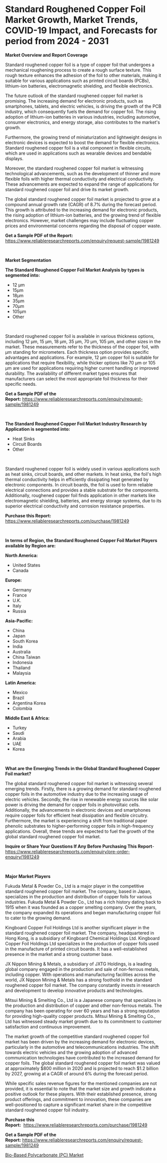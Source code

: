 <p><h1>Standard Roughened Copper Foil Market Growth, Market Trends, COVID-19 Impact, and Forecasts for period from 2024 - 2031</h1></p><p><strong>Market Overview and Report Coverage</strong></p>
<p><p>Standard roughened copper foil is a type of copper foil that undergoes a mechanical roughening process to create a rough surface texture. This rough texture enhances the adhesion of the foil to other materials, making it suitable for various applications such as printed circuit boards (PCBs), lithium-ion batteries, electromagnetic shielding, and flexible electronics.</p><p>The future outlook of the standard roughened copper foil market is promising. The increasing demand for electronic products, such as smartphones, tablets, and electric vehicles, is driving the growth of the PCB industry, which consequently fuels the demand for copper foil. The rising adoption of lithium-ion batteries in various industries, including automotive, consumer electronics, and energy storage, also contributes to the market's growth.</p><p>Furthermore, the growing trend of miniaturization and lightweight designs in electronic devices is expected to boost the demand for flexible electronics. Standard roughened copper foil is a vital component in flexible circuits, which are used in applications such as wearable devices and bendable displays.</p><p>Moreover, the standard roughened copper foil market is witnessing technological advancements, such as the development of thinner and more flexible foils with higher thermal conductivity and electrical conductivity. These advancements are expected to expand the range of applications for standard roughened copper foil and drive its market growth.</p><p>The global standard roughened copper foil market is projected to grow at a compound annual growth rate (CAGR) of 8.7% during the forecast period. This growth is attributed to the increasing demand for electronic products, the rising adoption of lithium-ion batteries, and the growing trend of flexible electronics. However, market challenges may include fluctuating copper prices and environmental concerns regarding the disposal of copper waste.</p></p>
<p><strong>Get a Sample PDF of the Report:</strong> <a href="https://www.reliableresearchreports.com/enquiry/request-sample/1981249">https://www.reliableresearchreports.com/enquiry/request-sample/1981249</a></p>
<p>&nbsp;</p>
<p><strong>Market Segmentation</strong></p>
<p><strong>The Standard Roughened Copper Foil Market Analysis by types is segmented into:</strong></p>
<p><ul><li>12 μm</li><li>15μm</li><li>18μm</li><li>35μm</li><li>70μm</li><li>105μm</li><li>Other</li></ul></p>
<p>&nbsp;</p>
<p><p>Standard roughened copper foil is available in various thickness options, including 12 μm, 15 μm, 18 μm, 35 μm, 70 μm, 105 μm, and other sizes in the market. These measurements refer to the thickness of the copper foil, with μm standing for micrometers. Each thickness option provides specific advantages and applications. For example, 12 μm copper foil is suitable for applications that require flexibility, while thicker options like 70 μm or 105 μm are used for applications requiring higher current handling or improved durability. The availability of different market types ensures that manufacturers can select the most appropriate foil thickness for their specific needs.</p></p>
<p><strong>Get a Sample PDF of the Report:</strong>&nbsp;<a href="https://www.reliableresearchreports.com/enquiry/request-sample/1981249">https://www.reliableresearchreports.com/enquiry/request-sample/1981249</a></p>
<p>&nbsp;</p>
<p><strong>The Standard Roughened Copper Foil Market Industry Research by Application is segmented into:</strong></p>
<p><ul><li>Heat Sinks</li><li>Circuit Boards</li><li>Other</li></ul></p>
<p>&nbsp;</p>
<p><p>Standard roughened copper foil is widely used in various applications such as heat sinks, circuit boards, and other markets. In heat sinks, the foil's high thermal conductivity helps in efficiently dissipating heat generated by electronic components. In circuit boards, the foil is used to form reliable electrical connections and provides a stable substrate for the components. Additionally, roughened copper foil finds application in other markets like electromagnetic shielding, batteries, and energy storage systems, due to its superior electrical conductivity and corrosion resistance properties.</p></p>
<p><strong>Purchase this Report:</strong>&nbsp; <a href="https://www.reliableresearchreports.com/purchase/1981249">https://www.reliableresearchreports.com/purchase/1981249</a></p>
<p>&nbsp;</p>
<p><strong>In terms of Region, the Standard Roughened Copper Foil Market Players available by Region are:</strong></p>
<p>
    <p> <strong> North America: </strong>
        <ul>
            <li>United States</li>
            <li>Canada</li>
        </ul>
        </p> 
    <p> <strong> Europe: </strong>
        <ul>
            <li>Germany</li>
            <li>France</li>
            <li>U.K.</li>
            <li>Italy</li>
            <li>Russia</li>
        </ul>
        </p> 
    <p> <strong> Asia-Pacific: </strong>
        <ul>
            <li>China</li>
            <li>Japan</li>
            <li>South Korea</li>
            <li>India</li>
            <li>Australia</li>
            <li>China Taiwan</li>
            <li>Indonesia</li>
            <li>Thailand</li>
            <li>Malaysia</li>
        </ul>
        </p> 
    <p> <strong> Latin America: </strong>
        <ul>
            <li>Mexico</li>
            <li>Brazil</li>
            <li>Argentina Korea</li>
            <li>Colombia</li>
        </ul>
        </p> 
    <p> <strong> Middle East & Africa: </strong>
        <ul>
            <li>Turkey</li>
            <li>Saudi</li>
            <li>Arabia</li>
            <li>UAE</li>
            <li>Korea</li>
        </ul>
    </p>
    </p>
<p>&nbsp;</p>
<p><strong>What are the Emerging Trends in the Global Standard Roughened Copper Foil market?</strong></p>
<p><p>The global standard roughened copper foil market is witnessing several emerging trends. Firstly, there is a growing demand for standard roughened copper foils in the automotive industry due to the increasing usage of electric vehicles. Secondly, the rise in renewable energy sources like solar power is driving the demand for copper foils in photovoltaic cells. Additionally, the advancements in electronic devices and smartphones require copper foils for efficient heat dissipation and flexible circuitry. Furthermore, the market is experiencing a shift from traditional paper phenolic substrates to higher-performing copper foils in high-frequency applications. Overall, these trends are expected to fuel the growth of the global standard roughened copper foil market.</p></p>
<p><strong>Inquire or Share Your Questions If Any Before Purchasing This Report</strong>- <a href="https://www.reliableresearchreports.com/enquiry/pre-order-enquiry/1981249">https://www.reliableresearchreports.com/enquiry/pre-order-enquiry/1981249</a></p>
<p>&nbsp;</p>
<p><strong>Major Market Players</strong></p>
<p><p>Fukuda Metal & Powder Co., Ltd is a major player in the competitive standard roughened copper foil market. The company, based in Japan, specializes in the production and distribution of copper foils for various industries. Fukuda Metal & Powder Co., Ltd has a rich history dating back to 1915 when it was founded as a copper smelting company. Over the years, the company expanded its operations and began manufacturing copper foil to cater to the growing demand.</p><p>Kingboard Copper Foil Holdings Ltd is another significant player in the standard roughened copper foil market. The company, headquartered in Hong Kong, is a subsidiary of Kingboard Chemical Holdings Ltd. Kingboard Copper Foil Holdings Ltd specializes in the production of copper foils used in the manufacture of printed circuit boards. It has a well-established presence in the market and a strong customer base.</p><p>JX Nippon Mining & Metals, a subsidiary of JXTG Holdings, is a leading global company engaged in the production and sale of non-ferrous metals, including copper. With operations and manufacturing facilities across the world, JX Nippon Mining & Metals has a strong foothold in the standard roughened copper foil market. The company constantly invests in research and development to develop innovative products and technologies.</p><p>Mitsui Mining & Smelting Co., Ltd is a Japanese company that specializes in the production and distribution of copper and other non-ferrous metals. The company has been operating for over 60 years and has a strong reputation for providing high-quality copper products. Mitsui Mining & Smelting Co., Ltd has witnessed steady market growth due to its commitment to customer satisfaction and continuous improvement.</p><p>The market growth of the competitive standard roughened copper foil market has been driven by the increasing demand for electronic devices, particularly in the automotive and telecommunications industries. The shift towards electric vehicles and the growing adoption of advanced communication technologies have contributed to the increased demand for copper foils. The global standard roughened copper foil market was valued at approximately $800 million in 2020 and is projected to reach $1.2 billion by 2027, growing at a CAGR of around 6% during the forecast period.</p><p>While specific sales revenue figures for the mentioned companies are not provided, it is essential to note that the market size and growth indicate a positive outlook for these players. With their established presence, strong product offerings, and commitment to innovation, these companies are well-positioned to capture a significant market share in the competitive standard roughened copper foil industry.</p></p>
<p><strong>Purchase this Report:</strong>&nbsp;&nbsp;<a href="https://www.reliableresearchreports.com/purchase/1981249">https://www.reliableresearchreports.com/purchase/1981249</a></p>
<p></p>
<p><strong>Get a Sample PDF of the Report:</strong>&nbsp;<a href="https://www.reliableresearchreports.com/enquiry/request-sample/1981249">https://www.reliableresearchreports.com/enquiry/request-sample/1981249</a></p>
<p><p><a href="https://github.com/RichRobinson5/Market-Research-Report-List-2/blob/main/bio-based-polycarbonate-pc-market.md">Bio-Based Polycarbonate (PC) Market</a></p></p>